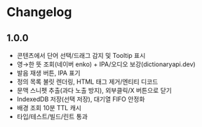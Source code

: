 # Changelog

## 1.0.0
- 콘텐츠에서 단어 선택/드래그 감지 및 Tooltip 표시
- 영→한 뜻 조회(네이버 enko) + IPA/오디오 보강(dictionaryapi.dev)
- 발음 재생 버튼, IPA 표기
- 정의 목록 불릿 렌더링, HTML 태그 제거/엔티티 디코드
- 문맥 스니펫 추출(과다 노출 방지), 외부클릭/X 버튼으로 닫기
- IndexedDB 저장(선택 저장), 대기열 FIFO 안정화
- 배경 조회 10분 TTL 캐시
- 타입/테스트/빌드/린트 통과

